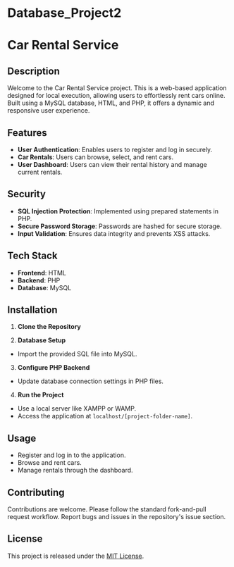 # Database_Project2

# Car Rental Service

## Description
Welcome to the Car Rental Service project. This is a web-based application designed for local execution, allowing users to effortlessly rent cars online. Built using a MySQL database, HTML, and PHP, it offers a dynamic and responsive user experience.

## Features

- **User Authentication**: Enables users to register and log in securely.
- **Car Rentals**: Users can browse, select, and rent cars.
- **User Dashboard**: Users can view their rental history and manage current rentals.

## Security

- **SQL Injection Protection**: Implemented using prepared statements in PHP.
- **Secure Password Storage**: Passwords are hashed for secure storage.
- **Input Validation**: Ensures data integrity and prevents XSS attacks.

## Tech Stack

- **Frontend**: HTML
- **Backend**: PHP
- **Database**: MySQL

## Installation

1. **Clone the Repository**

2. **Database Setup**
- Import the provided SQL file into MySQL.
3. **Configure PHP Backend**
- Update database connection settings in PHP files.
4. **Run the Project**
- Use a local server like XAMPP or WAMP.
- Access the application at `localhost/[project-folder-name]`.

## Usage

- Register and log in to the application.
- Browse and rent cars.
- Manage rentals through the dashboard.

## Contributing

Contributions are welcome. Please follow the standard fork-and-pull request workflow. Report bugs and issues in the repository's issue section.

## License

This project is released under the [MIT License](LICENSE).
